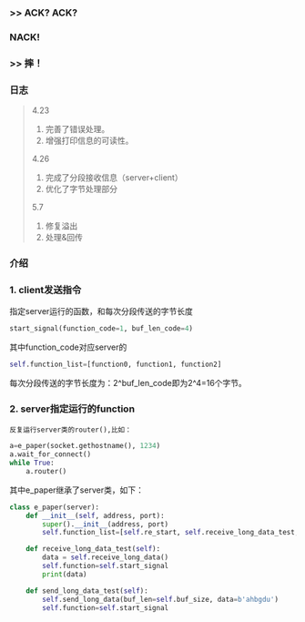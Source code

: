 ### >> ACK? ACK?
### NACK!
### >> 摔！

### 日志
> 4.23
> 1. 完善了错误处理。
> 2. 增强打印信息的可读性。
>
> 4.26
> 1. 完成了分段接收信息（server+client）
> 2. 优化了字节处理部分
>
> 5.7
> 1. 修复溢出
> 2. 处理&回传

### 介绍

### 1. client发送指令
指定server运行的函数，和每次分段传送的字节长度
```python
start_signal(function_code=1, buf_len_code=4)
```
其中function_code对应server的
```python
self.function_list=[function0, function1, function2]
```
每次分段传送的字节长度为：2^buf_len_code即为2^4=16个字节。

### 2. server指定运行的function
    反复运行server类的router(),比如：
```python
a=e_paper(socket.gethostname(), 1234)
a.wait_for_connect()
while True:
    a.router()
```
其中e_paper继承了server类，如下：
```python
class e_paper(server):
    def __init__(self, address, port):
        super().__init__(address, port)
        self.function_list=[self.re_start, self.receive_long_data_test, self.send_long_data_test]

    def receive_long_data_test(self):
        data = self.receive_long_data()
        self.function=self.start_signal
        print(data)

    def send_long_data_test(self):
        self.send_long_data(buf_len=self.buf_size, data=b'ahbgdu')
        self.function=self.start_signal
```